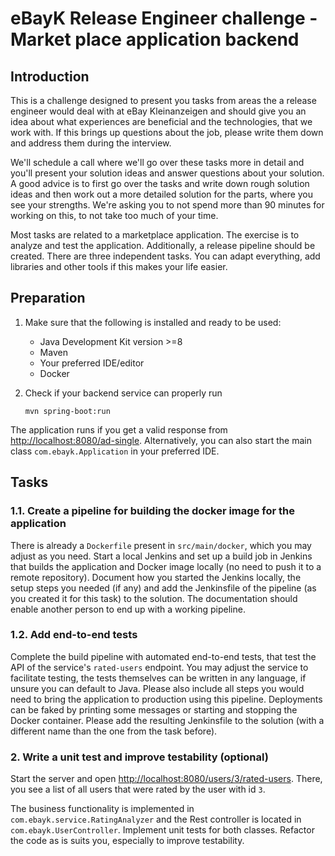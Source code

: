 # eBayK Release Engineer challenge - Market place application backend


## Introduction
This is a challenge designed to present you tasks from areas the a release engineer would deal with at eBay Kleinanzeigen and should give you an idea about what experiences are beneficial and the technologies, that we work with. If this brings up questions about the job, please write them down and address them during the interview.

We'll schedule a call where we'll go over these tasks more in detail and you'll present your solution ideas and answer questions about your solution. A good advice is to first go over the tasks and write down rough solution ideas and then work out a more detailed solution for the parts, where you see your strengths. We're asking you to not spend more than 90 minutes for working on this, to not take too much of your time.

Most tasks are related to a marketplace application. The exercise is to analyze and test the application. Additionally, a release pipeline should be created. There are three independent tasks. You can adapt everything, add libraries and other tools if this makes your life easier.

## Preparation

1. Make sure that the following is installed and ready to be used:

    - Java Development Kit version >=8
    - Maven
    - Your preferred IDE/editor
    - Docker

2. Check if your backend service can properly run

    ```
    mvn spring-boot:run
    ```

The application runs if you get a valid response from [http://localhost:8080/ad-single](http://localhost:8080/ad-single). Alternatively, you can also start the main class `com.ebayk.Application` in your preferred IDE.

## Tasks

### 1.1. Create a pipeline for building the docker image for the application

There is already a `Dockerfile` present in `src/main/docker`, which you may adjust as you need. Start a local Jenkins and set up a build job in Jenkins that builds the application and Docker image locally (no need to push it to a remote repository). Document how you started the Jenkins locally, the setup steps you needed (if any) and add the Jenkinsfile of the pipeline (as you created it for this task) to the solution. The documentation should enable another person to end up with a working pipeline.

### 1.2. Add end-to-end tests
Complete the build pipeline with automated end-to-end tests, that test the API of the service's `rated-users` endpoint. You may adjust the service to facilitate testing, the tests themselves can be written in any language, if unsure you can default to Java. Please also include
all steps you would need to bring the application to production using this pipeline. Deployments can be faked by printing
some messages or starting and stopping the Docker container. Please add the resulting Jenkinsfile to the solution (with a different name than the one from the task before).

### 2. Write a unit test and improve testability (optional)

Start the server and open [http://localhost:8080/users/3/rated-users](http://localhost:8080/users/3/rated-users). There, you see a list of all users that were rated by the user with id `3`.

The business functionality is implemented in `com.ebayk.service.RatingAnalyzer` and the Rest controller is located in `com.ebayk.UserController`.
Implement unit tests for both classes. Refactor the code as is suits you, especially to improve testability.

